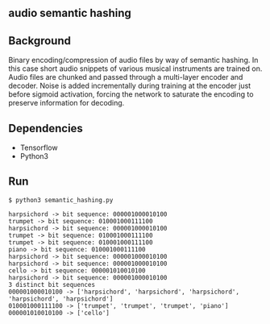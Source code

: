 audio semantic hashing
---

## Background

Binary encoding/compression of audio files by way of semantic hashing. In this case short audio snippets of various musical instruments are trained on. Audio files are chunked and passed through a multi-layer encoder and decoder. Noise is added incrementally during training at the encoder just before sigmoid activation, forcing the network to saturate the encoding to preserve information for decoding.


## Dependencies
* Tensorflow
* Python3

## Run

`$ python3 semantic_hashing.py`



```
harpsichord -> bit sequence: 000001000010100
trumpet -> bit sequence: 010001000111100
harpsichord -> bit sequence: 000001000010100
trumpet -> bit sequence: 010001000111100
trumpet -> bit sequence: 010001000111100
piano -> bit sequence: 010001000111100
harpsichord -> bit sequence: 000001000010100
harpsichord -> bit sequence: 000001000010100
cello -> bit sequence: 000001010010100
harpsichord -> bit sequence: 000001000010100
3 distinct bit sequences
000001000010100 -> ['harpsichord', 'harpsichord', 'harpsichord', 'harpsichord', 'harpsichord']
010001000111100 -> ['trumpet', 'trumpet', 'trumpet', 'piano']
000001010010100 -> ['cello']

```
